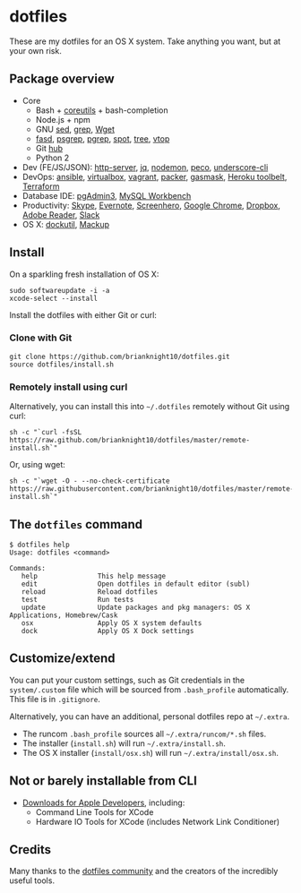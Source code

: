 # dotfiles

These are my dotfiles for an OS X system. Take anything you want, but at your own risk.

## Package overview

* Core
    * Bash + [coreutils](http://en.wikipedia.org/wiki/GNU_Core_Utilities) + bash-completion
    * Node.js + npm
    * GNU [sed](http://www.gnu.org/software/sed/), [grep](https://www.gnu.org/software/grep/), [Wget](https://www.gnu.org/software/wget/)
    * [fasd](https://github.com/clvv/fasd), [psgrep](https://github.com/jvz/psgrep/blob/master/psgrep), [pgrep](http://linux.die.net/man/1/pgrep), [spot](https://github.com/guille/spot), [tree](http://mama.indstate.edu/users/ice/tree/), [vtop](https://github.com/MrRio/vtop)
    * Git [hub](http://hub.github.com/)
    * Python 2
* Dev (FE/JS/JSON): [http-server](https://github.com/nodeapps/http-server), [jq](http://stedolan.github.io/jq/), [nodemon](http://nodemon.io), [peco](http://peco.github.io), [underscore-cli](https://github.com/ddopson/underscore-cli)
* DevOps: [ansible](http://www.ansible.com/home), [virtualbox](https://www.virtualbox.org/), [vagrant](https://www.vagrantup.com/), [packer](https://packer.io/), [gasmask](https://github.com/2ndalpha/gasmask), [Heroku toolbelt](https://toolbelt.heroku.com/), [Terraform](https://terraform.io/)
* Database IDE: [pgAdmin3](http://www.pgadmin.org/), [MySQL Workbench](https://www.mysql.com/products/workbench/)
* Productivity: [Skype](http://www.skype.com/en/), [Evernote](https://evernote.com/), [Screenhero](https://screenhero.com/), [Google Chrome](http://www.google.com/chrome/), [Dropbox](https://www.dropbox.com), [Adobe Reader](https://get.adobe.com/reader/), [Slack](https://slack.com/)
* OS X: [dockutil](https://github.com/kcrawford/dockutil), [Mackup](https://github.com/lra/mackup)

## Install

On a sparkling fresh installation of OS X:

    sudo softwareupdate -i -a
    xcode-select --install

Install the dotfiles with either Git or curl:

### Clone with Git

    git clone https://github.com/brianknight10/dotfiles.git
    source dotfiles/install.sh

### Remotely install using curl

Alternatively, you can install this into `~/.dotfiles` remotely without Git using curl:

    sh -c "`curl -fsSL https://raw.github.com/brianknight10/dotfiles/master/remote-install.sh`"

Or, using wget:

    sh -c "`wget -O - --no-check-certificate https://raw.githubusercontent.com/brianknight10/dotfiles/master/remote-install.sh`"

## The `dotfiles` command

    $ dotfiles help
    Usage: dotfiles <command>
    
    Commands:
       help               This help message
       edit               Open dotfiles in default editor (subl)
       reload             Reload dotfiles
       test               Run tests
       update             Update packages and pkg managers: OS X Applications, Homebrew/Cask
       osx                Apply OS X system defaults
       dock               Apply OS X Dock settings

## Customize/extend

You can put your custom settings, such as Git credentials in the `system/.custom` file which will be sourced from `.bash_profile` automatically. This file is in `.gitignore`.

Alternatively, you can have an additional, personal dotfiles repo at `~/.extra`.

* The runcom `.bash_profile` sources all `~/.extra/runcom/*.sh` files.
* The installer (`install.sh`) will run `~/.extra/install.sh`.
* The OS X installer (`install/osx.sh`) will run `~/.extra/install/osx.sh`.

## Not or barely installable from CLI

* [Downloads for Apple Developers](https://developer.apple.com/downloads), including:
    * Command Line Tools for XCode
    * Hardware IO Tools for XCode (includes Network Link Conditioner)

## Credits

Many thanks to the [dotfiles community](http://dotfiles.github.io/) and the creators of the incredibly useful tools.

